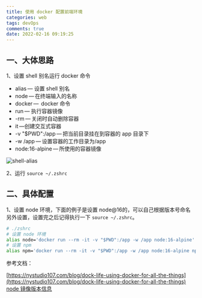 ```yaml
---
title: 使用 docker 配置前端环境
categories: web
tags: devOps
comments: true
date: 2022-02-16 09:19:25
---
```

## 一、大体思路

1、设置 shell 别名运行 docker 命令

- alias — 设置 shell 别名
- node — 在终端输入的名称
- docker —  docker 命令
- run — 执行容器镜像
- -rm — 关闭时自动删除容器
- it —创建交互式容器
- -v "$PWD":/app — 把当前目录挂在到容器的 app 目录下
- -w /app — 设置容器的工作目录为/app
- node:16-alpine — 所使用的容器镜像

![shell-alias](https://s3-us-west-2.amazonaws.com/secure.notion-static.com/bd61e7f7-818e-45b9-9b59-2147cff76ad4/Untitled.png)

2、运行 `source ~/.zshrc`

## 二、具体配置

1、设置 node 环境，下面的例子是设置 node@16的，可以自己根据版本号命名另外设置，设置完之后记得执行一下 `source ~/.zshrc`。

```sh
# ./zshrc
# 设置 node 环境
alias node='docker run --rm -it -v "$PWD":/app -w /app node:16-alpine'
# 设置 npm
alias npm='docker run --rm -it -v "$PWD":/app -w /app node:16-alpine npm'
```

参考文档：

[https://nystudio107.com/blog/dock-life-using-docker-for-all-the-things](https://nystudio107.com/blog/dock-life-using-docker-for-all-the-things)
[node 镜像版本信息](https://hub.docker.com/_/node)
